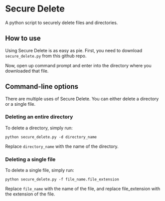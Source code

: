 # Secure Delete
A python script to securely delete files and directories.

## How to use

Using Secure Delete is as easy as pie.
First, you need to download ``secure_delete.py`` from this github repo.

Now, open up command prompt and enter into the directory where you downloaded that file.

## Command-line options

There are multiple uses of Secure Delete. You can either delete a directory or a single file.

### Deleting an entire directory

To delete a directory, simply run:

```
python secure_delete.py -d directory_name
```
Replace ``directory_name`` with the name of the directory.

### Deleting a single file

To delete a single file, simply run:

```
python secure_delete.py -f file_name.file_extension
```
Replace ``file_name`` with the name of the file, and replace file_extension with the extension of the file.
